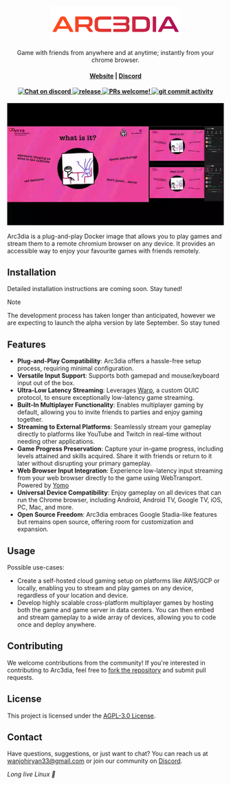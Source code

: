 <h3 align="center">

  ![Arc3dia  light logo](/imgs/logo-name-gradient.png)

</h3>
<p align="center">
  <p align="center">Game with friends from anywhere and at anytime; instantly from your chrome browser.</p>
</p>
<h4 align="center">
  <a href="https://arc3dia.com/">Website</a> | <a href="https://discord.com/invite/Y6etn3qKZ3">Discord</a>
</h4>

<h4 align="center">
   <a href="https://discord.com/invite/Y6etn3qKZ3">
      <img src="https://discordapp.com/api/guilds/1080111004698021909/widget.png?style=shield" alt="Chat on discord">
    </a>
  <a href="https://github.com/wanjohiryan/qwantify/releases">
      <img src="https://img.shields.io/github/v/release/wanjohiryan/qwantify" alt="release">
    </a>
  <a href="https://github.com/wanjohiryan/qwantify">
    <img src="https://img.shields.io/badge/PRs-Welcome-brightgreen" alt="PRs welcome!" />
  </a>
  <a href="">
    <img src="https://img.shields.io/github/commit-activity/m/wanjohiryan/qwantify" alt="git commit activity" />
  </a>
</h4>

<div align="center" >

  ![Arc3dia Gameplay](/imgs/play.webp)

</div>

Arc3dia is a plug-and-play Docker image that allows you to play games and stream them to a remote chromium browser on any device. It provides an accessible way to enjoy your favourite games with friends remotely.

## Installation

Detailed installation instructions are coming soon. Stay tuned!

> [!NOTE]  
> The development process has taken longer than anticipated, however we are expecting to launch the alpha version by late September. So stay tuned

## Features

- **Plug-and-Play Compatibility**: Arc3dia offers a hassle-free setup process, requiring minimal configuration.
- **Versatile Input Support**: Supports both gamepad and mouse/keyboard input out of the box.
- **Ultra-Low Latency Streaming**: Leverages [Warp](https://github.com/wanjohiryan/warp), a custom QUIC protocol, to ensure exceptionally low-latency game streaming.
- **Built-In Multiplayer Functionality**: Enables multiplayer gaming by default, allowing you to invite friends to parties and enjoy gaming together.
- **Streaming to External Platforms**: Seamlessly stream your gameplay directly to platforms like YouTube and Twitch in real-time without needing other applications.
- **Game Progress Preservation**: Capture your in-game progress, including levels attained and skills acquired. Share it with friends or return to it later without disrupting your primary gameplay.
- **Web Browser Input Integration**: Experience low-latency input streaming from your web browser directly to the game using WebTransport. Powered by [Yomo](https://github.com/yomorun/yomo)
-  **Universal Device Compatibility**: Enjoy gameplay on all devices that can run the Chrome browser, including Android, Android TV, Google TV, iOS, PC, Mac, and more.
- **Open Source Freedom**: Arc3dia embraces Google Stadia-like features but remains open source, offering room for customization and expansion.

## Usage

Possible use-cases:

- Create a self-hosted cloud gaming setup on platforms like AWS/GCP or locally, enabling you to stream and play games on any device, regardless of your location and device.
- Develop highly scalable cross-platform multiplayer games by hosting both the game and game server in data centers. You can then embed and stream gameplay to a wide array of devices, allowing you to code once and deploy anywhere.

## Contributing

We welcome contributions from the community! If you're interested in contributing to Arc3dia, feel free to [fork the repository](https://github.com/wanjohiryan/arc3dia) and submit pull requests.

## License

This project is licensed under the [AGPL-3.0 License](LICENSE).
  
## Contact

Have questions, suggestions, or just want to chat? You can reach us at [wanjohiryan33@gmail.com](mailto:wanjohiryan33@gmail.com) or join our community on [Discord](https://discord.com/invite/Y6etn3qKZ3).

_Long live Linux 💝_
